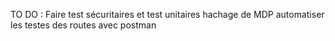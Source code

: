 TO DO :
Faire test sécuritaires et test unitaires
hachage de MDP
automatiser les testes des routes avec postman